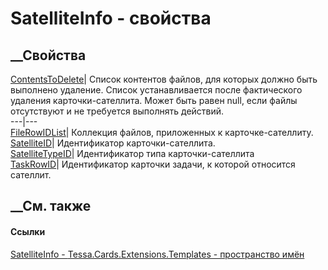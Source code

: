 # SatelliteInfo - свойства
##  __Свойства
[ContentsToDelete](P_Tessa_Cards_Extensions_Templates_SatelliteInfo_ContentsToDelete.htm)|
Список контентов файлов, для которых должно быть выполнено удаление. Список
устанавливается после фактического удаления карточки-сателлита. Может быть
равен null, если файлы отсутствуют и не требуется выполнять действий.  
---|---  
[FileRowIDList](P_Tessa_Cards_Extensions_Templates_SatelliteInfo_FileRowIDList.htm)|
Коллекция файлов, приложенных к карточке-сателлиту.  
[SatelliteID](P_Tessa_Cards_Extensions_Templates_SatelliteInfo_SatelliteID.htm)|
Идентификатор карточки-сателлита.  
[SatelliteTypeID](P_Tessa_Cards_Extensions_Templates_SatelliteInfo_SatelliteTypeID.htm)|
Идентификатор типа карточки-сателлита  
[TaskRowID](P_Tessa_Cards_Extensions_Templates_SatelliteInfo_TaskRowID.htm)|
Идентификатор карточки задачи, к которой относится сателлит.  
## __См. также
#### Ссылки
[SatelliteInfo - ](T_Tessa_Cards_Extensions_Templates_SatelliteInfo.htm)
[Tessa.Cards.Extensions.Templates - пространство
имён](N_Tessa_Cards_Extensions_Templates.htm)
